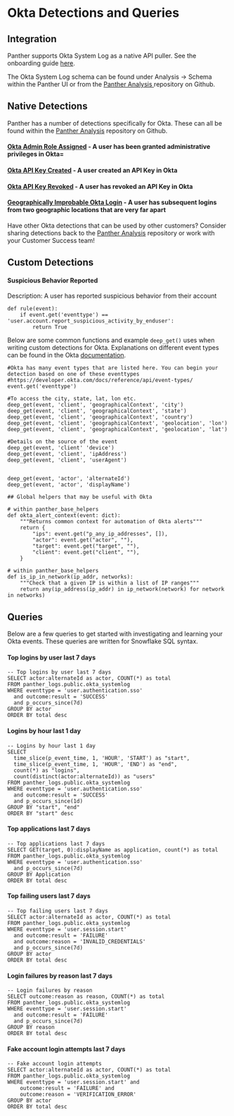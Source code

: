 # Okta Detections and Queries

## Integration

Panther supports Okta System Log as a native API puller. See the onboarding guide [here](../data-onboarding/saas-logs/okta.md).

The Okta System Log schema can be found under Analysis -&gt; Schema within the Panther UI or from the [Panther Analysis ](https://github.com/panther-labs/panther-analysis/blob/master/schemas/logs/okta/system_log.yml)repository on Github. 

## Native Detections

Panther has a number of detections specifically for Okta. These can all be found within the [Panther Analysis](https://github.com/panther-labs/panther-analysis) repository on Github. 

#### [Okta Admin Role Assigned](https://github.com/panther-labs/panther-analysis/blob/master/okta_rules/okta_admin_role_assigned.py) - A user has been granted administrative privileges in Okta=

#### [Okta API Key Created](https://github.com/panther-labs/panther-analysis/blob/master/okta_rules/okta_api_key_created.py) - A user created an API Key in Okta 

#### [Okta API Key Revoked](https://github.com/panther-labs/panther-analysis/blob/master/okta_rules/okta_api_key_revoked.py) - A user has revoked an API Key in Okta

#### [Geographically Improbable Okta Login](https://github.com/panther-labs/panther-analysis/blob/master/okta_rules/okta_geo_improbable_access.py) - A user has subsequent logins from two geographic locations that are very far apart

Have other Okta detections that can be used by other customers? Consider sharing detections back to the [Panther Analysis](https://github.com/panther-labs/panther-analysis) repository or work with your Customer Success team!  

## Custom Detections

#### Suspicious Behavior Reported

Description: A user has reported suspicious behavior from their account

```text
def rule(event):
    if event.get('eventtype') == 'user.account.report_suspicious_activity_by_enduser':
        return True
```

Below are some common functions and example `deep_get()` uses when writing custom detections for  Okta. Explanations on different event types can be found in the Okta [documentation](https://developer.okta.com/docs/reference/api/event-types/).

```text
#Okta has many event types that are listed here. You can begin your detection based on one of these eventtypes
#https://developer.okta.com/docs/reference/api/event-types/
event.get('eventtype')

#To access the city, state, lat, lon etc. 
deep_get(event, 'client', 'geographicalContext', 'city')
deep_get(event, 'client', 'geographicalContext', 'state')
deep_get(event, 'client', 'geographicalContext', 'country')
deep_get(event, 'client', 'geographicalContext', 'geolocation', 'lon')
deep_get(event, 'client', 'geographicalContext', 'geolocation', 'lat')

#Details on the source of the event
deep_get(event, 'client' 'device')
deep_get(event, 'client', 'ipAddress')
deep_get(event, 'client', 'userAgent')


deep_get(event, 'actor', 'alternateId')
deep_get(event, 'actor', 'displayName')

## Global helpers that may be useful with Okta

# within panther_base_helpers
def okta_alert_context(event: dict):
    """Returns common context for automation of Okta alerts"""
    return {
        "ips": event.get("p_any_ip_addresses", []),
        "actor": event.get("actor", ""),
        "target": event.get("target", ""),
        "client": event.get("client", ""),
    }
    
# within panther_base_helpers
def is_ip_in_network(ip_addr, networks):
    """Check that a given IP is within a list of IP ranges"""
    return any(ip_address(ip_addr) in ip_network(network) for network in networks)
```

## Queries

Below are a few queries to get started with investigating and learning your Okta events. These queries are written for Snowflake SQL syntax.

#### Top logins by user last 7 days

```text
-- Top logins by user last 7 days
SELECT actor:alternateId as actor, COUNT(*) as total
FROM panther_logs.public.okta_systemlog 
WHERE eventtype = 'user.authentication.sso' 
  and outcome:result = 'SUCCESS' 
  and p_occurs_since(7d)
GROUP BY actor
ORDER BY total desc
```

#### Logins by hour last 1 day

```text
-- Logins by hour last 1 day
SELECT  
  time_slice(p_event_time, 1, 'HOUR', 'START') as "start",
  time_slice(p_event_time, 1, 'HOUR', 'END') as "end",
  count(*) as "logins",
  count(distinct(actor:alternateId)) as "users"
FROM panther_logs.public.okta_systemlog 
WHERE eventtype = 'user.authentication.sso' 
  and outcome:result = 'SUCCESS' 
  and p_occurs_since(1d)
GROUP BY "start", "end"
ORDER BY "start" desc
```

#### Top applications last 7 days

```text
-- Top applications last 7 days
SELECT GET(target, 0):displayName as application, count(*) as total
FROM panther_logs.public.okta_systemlog 
WHERE eventtype = 'user.authentication.sso' 
  and p_occurs_since(7d)
GROUP BY Application
ORDER BY total desc
```

#### Top failing users last 7 days

```text
-- Top failing users last 7 days
SELECT actor:alternateId as actor, COUNT(*) as total
FROM panther_logs.public.okta_systemlog 
WHERE eventtype = 'user.session.start' 
  and outcome:result = 'FAILURE' 
  and outcome:reason = 'INVALID_CREDENTIALS'
  and p_occurs_since(7d)
GROUP BY actor
ORDER BY total desc
```

#### Login failures by reason last 7 days

```text
-- Login failures by reason
SELECT outcome:reason as reason, COUNT(*) as total
FROM panther_logs.public.okta_systemlog 
WHERE eventtype = 'user.session.start' 
  and outcome:result = 'FAILURE'
  and p_occurs_since(7d)
GROUP BY reason
ORDER BY total desc
```

#### Fake account login attempts last 7 days

```text
-- Fake account login attempts
SELECT actor:alternateId as actor, COUNT(*) as total
FROM panther_logs.public.okta_systemlog 
WHERE eventtype = 'user.session.start' and 
    outcome:result = 'FAILURE' and 
    outcome:reason = 'VERIFICATION_ERROR'
GROUP BY actor
ORDER BY total desc
```



